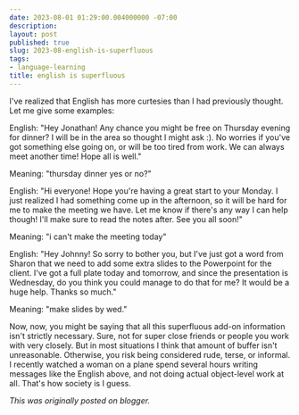 ```yaml
---
date: 2023-08-01 01:29:00.004000000 -07:00
description:
layout: post
published: true
slug: 2023-08-english-is-superfluous
tags:
- language-learning
title: english is superfluous
---
```

I've realized that English has more curtesies than I had previously thought. Let me give some examples:

English: "Hey Jonathan! Any chance you might be free on Thursday evening for dinner? I will be in the area so thought I might ask :). No worries if you've got something else going on, or will be too tired from work. We can always meet another time! Hope all is well."

Meaning: "thursday dinner yes or no?"

English: "Hi everyone! Hope you're having a great start to your Monday. I just realized I had something come up in the afternoon, so it will be hard for me to make the meeting we have. Let me know if there's any way I can help though! I'll make sure to read the notes after. See you all soon!"

Meaning: "i can't make the meeting today"

English: "Hey Johnny! So sorry to bother you, but I've just got a word from Sharon that we need to add some extra slides to the Powerpoint for the client. I've got a full plate today and tomorrow, and since the presentation is Wednesday, do you think you could manage to do that for me? It would be a huge help. Thanks so much."  


Meaning: "make slides by wed."  


Now, now, you might be saying that all this superfluous add-on information isn't strictly necessary. Sure, not for super close friends or people you work with very closely. But in most situations I think that amount of buffer isn't unreasonable. Otherwise, you risk being considered rude, terse, or informal. I recently watched a woman on a plane spend several hours writing messages like the English above, and not doing actual object-level work at all. That's how society is I guess.  

*This was originally posted on blogger.*

